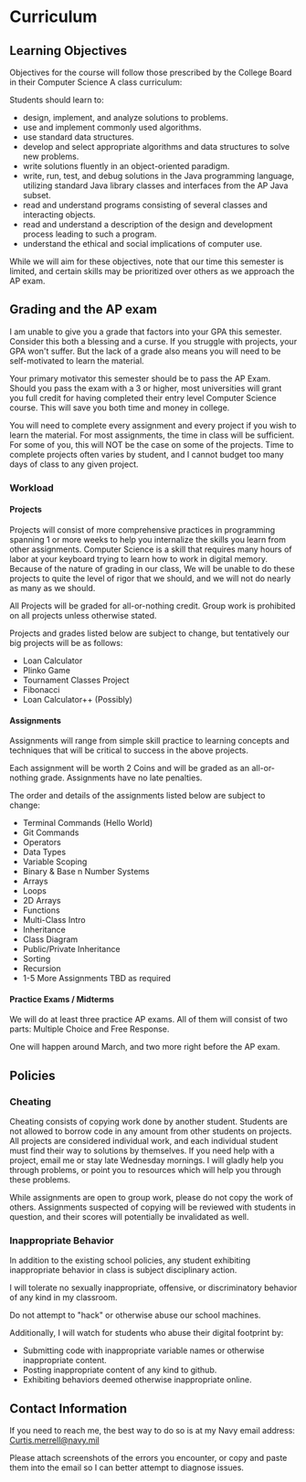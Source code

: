 # Curriculum

## Learning Objectives
Objectives for the course will follow those prescribed by the College Board in their Computer Science A class curriculum:

Students should learn to:
* design, implement, and analyze solutions to problems.
* use and implement commonly used algorithms.
* use standard data structures.
* develop and select appropriate algorithms and data structures to solve new problems.
* write solutions fluently in an object-oriented paradigm.
* write, run, test, and debug solutions in the Java programming language, utilizing standard Java library classes and interfaces from the AP Java subset.
* read and understand programs consisting of several classes and interacting objects.
* read and understand a description of the design and development process leading to such a program.
* understand the ethical and social implications of computer use.

While we will aim for these objectives, note that our time this semester is limited, and certain skills may be prioritized over others as we approach the AP exam.

## Grading and the AP exam
I am unable to give you a grade that factors into your GPA this semester. Consider this both a blessing and a curse. If you struggle with projects, your GPA won't suffer. But the lack of a grade also means you will need to be self-motivated to learn the material.

Your primary motivator this semester should be to pass the AP Exam. Should you pass the exam with a 3 or higher, most universities will grant you full credit for having completed their entry level Computer Science course. This will save you both time and money in college.

You will need to complete every assignment and every project if you wish to learn the material. For most assignments, the time in class will be sufficient. For some of you, this will NOT be the case on some of the projects. Time to complete projects often varies by student, and I cannot budget too many days of class to any given project.

### Workload

#### Projects
Projects will consist of more comprehensive practices in programming spanning 1 or more weeks to help you internalize the skills you learn from other assignments. Computer Science is a skill that requires many hours of labor at your keyboard trying to learn how to work in digital memory. Because of the nature of grading in our class, We will be unable to do these projects to quite the level of rigor that we should, and we will not do nearly as many as we should.

All Projects will be graded for all-or-nothing credit. Group work is prohibited on all projects unless otherwise stated.

Projects and grades listed below are subject to change, but tentatively our big projects will be as follows:

* Loan Calculator
* Plinko Game
* Tournament Classes Project
* Fibonacci
* Loan Calculator++ (Possibly)

#### Assignments
Assignments will range from simple skill practice to learning concepts and techniques that will be critical to success in the above projects.

Each assignment will be worth 2 Coins and will be graded as an all-or-nothing grade. Assignments have no late penalties.

The order and details of the assignments listed below are subject to change:

* Terminal Commands (Hello World)
* Git Commands
* Operators
* Data Types
* Variable Scoping
* Binary & Base n Number Systems
* Arrays
* Loops
* 2D Arrays
* Functions
* Multi-Class Intro
* Inheritance
* Class Diagram
* Public/Private Inheritance
* Sorting
* Recursion
* 1-5 More Assignments TBD as required

#### Practice Exams / Midterms
We will do at least three practice AP exams. All of them will consist of two parts: Multiple Choice and Free Response.

One will happen around March, and two more right before the AP exam.

## Policies

### Cheating
Cheating consists of copying work done by another student. Students are not allowed to borrow code in any amount from other students on projects. All projects are considered individual work, and each individual student must find their way to solutions by themselves. If you need help with a project, email me or stay late Wednesday mornings. I will gladly help you through problems, or point you to resources which will help you through these problems.

While assignments are open to group work, please do not copy the work of others. Assignments suspected of copying will be reviewed with students in question, and their scores will potentially be invalidated as well.

### Inappropriate Behavior
In addition to the existing school policies, any student exhibiting inappropriate behavior in class is subject disciplinary action.

I will tolerate no sexually inappropriate, offensive, or discriminatory behavior of any kind in my classroom.

Do not attempt to "hack" or otherwise abuse our school machines.

Additionally, I will watch for students who abuse their digital footprint by:
* Submitting code with inappropriate variable names or otherwise inappropriate content.
* Posting inappropriate content of any kind to github.
* Exhibiting behaviors deemed otherwise inappropriate online.


## Contact Information
If you need to reach me, the best way to do so is at my Navy email address:
Curtis.merrell@navy.mil

Please attach screenshots of the errors you encounter, or copy and paste them into the email so I can better attempt to diagnose issues.
